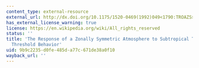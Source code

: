 ```yaml
---
content_type: external-resource
external_url: http://dx.doi.org/10.1175/1520-0469(1992)049<1790:TROAZS>2.0.CO;2
has_external_license_warning: true
license: https://en.wikipedia.org/wiki/All_rights_reserved
status: ''
title: 'The Response of a Zonally Symmetric Atmosphere to Subtropical Thermal Forcing:
  Threshold Behavior'
uid: 9b9c2235-d0fe-485d-a77c-671de38a0f10
wayback_url: ''
---
```

